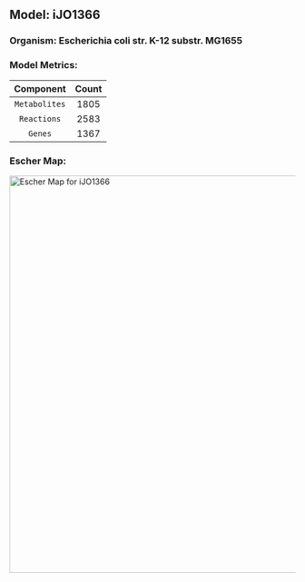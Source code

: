 ## Model: iJO1366

### Organism: Escherichia coli str. K-12 substr. MG1655

### Model Metrics:

| Component     | Count             |
| :-----------: | :---------------: |
| `Metabolites` | 1805              |
| `Reactions`   | 2583              |
| `Genes`       | 1367              |

### Escher Map:

<img src="https://github.com/anshul-2010/Computational-Systems-Biology/blob/main/images/display/escher_map.png" alt="Escher Map for iJO1366" width="700"/>